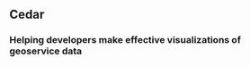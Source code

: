 <!-- .slide: data-background="img/bg-2.png" -->
## Cedar

### Helping developers make effective visualizations of geoservice data
